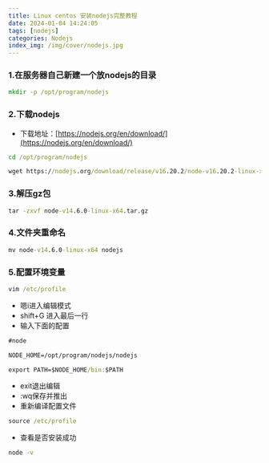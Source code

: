 ```yaml
---
title: Linux centos 安装nodejs完整教程
date: 2024-01-04 14:24:05
tags: [nodejs]
categories: Nodejs
index_img: /img/cover/nodejs.jpg
---
```



### 1.在服务器自己新建一个放nodejs的目录
```cmd
mkdir -p /opt/program/nodejs
```

### 2.下载nodejs
- 下载地址：[https://nodejs.org/en/download/](https://nodejs.org/en/download/)
```cmd
cd /opt/program/nodejs

wget https://nodejs.org/download/release/v16.20.2/node-v16.20.2-linux-x64.tar.gz
```

### 3.解压gz包
```cmd
tar -zxvf node-v14.6.0-linux-x64.tar.gz
```

### 4.文件夹重命名
```cmd
mv node-v14.6.0-linux-x64 nodejs
```

### 5.配置环境变量
```cmd
vim /etc/profile
```
- 嗯i进入编辑模式
- shift+G 进入最后一行
- 输入下面的配置
```cmd
#node

NODE_HOME=/opt/program/nodejs/nodejs

export PATH=$NODE_HOME/bin:$PATH
```
- exit退出编辑
- :wq保存并推出
- 重新编译配置文件
```cmd
source /etc/profile
```
- 查看是否安装成功
```cmd
node -v
```
